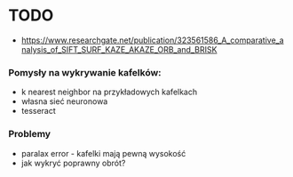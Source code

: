 # TODO
- https://www.researchgate.net/publication/323561586_A_comparative_analysis_of_SIFT_SURF_KAZE_AKAZE_ORB_and_BRISK




### Pomysły na wykrywanie kafelków:
- k nearest neighbor na przykładowych kafelkach
- własna sieć neuronowa
- tesseract


### Problemy
- paralax error - kafelki mają pewną wysokość
- jak wykryć poprawny obrót?